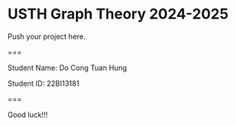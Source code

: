 # USTH Graph Theory 2024-2025

Push your project here.

===

Student Name: Do Cong Tuan Hung

Student ID: 22BI13181

===

Good luck!!!
